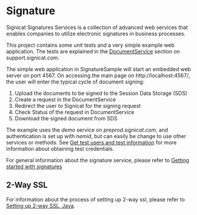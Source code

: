 # Signature

Signicat Signatures Services is a collection of advanced web services that enables companies to utilize electronic signatures in business processes.

This project contains some unit tests and a very simple example web application. 
The tests are explained in the [DocumentService](https://support.signicat.com/display/S2/DocumentService) section on support.signicat.com. 
 
The simple web application in SignatureSample will start an embedded web server on port 4567. 
On accessing the main page on http://localhost:4567/, the user will enter the typical cycle of document signing:
 
1. Upload the documents to be signed to the Session Data Storage (SDS)
2. Create a request in the DocumentService
3. Redirect the user to Signicat for the signing request
4. Check Status of the request in DocumentService
5. Download the signed document from SDS
 
The example uses the *demo* service on *preprod.signicat.com*, and authentication is set up with *nemid*, but can easily be change to use other services or methods.
See [Get test users and test information](https://support.signicat.com/display/S2/Get+test+users+and+test+information) for more information about obtaining test credentials.

For general information about the signature service, please refer to [Getting started with signatures](https://support.signicat.com/display/S2/Getting+started+with+signatures)

## 2-Way SSL
For information about the process of setting up 2-way ssl, please refer to [Setting up 2-way SSL, Java](https://support.signicat.com/display/S2/Setting+up+2-way+SSL%2C+Java). 
